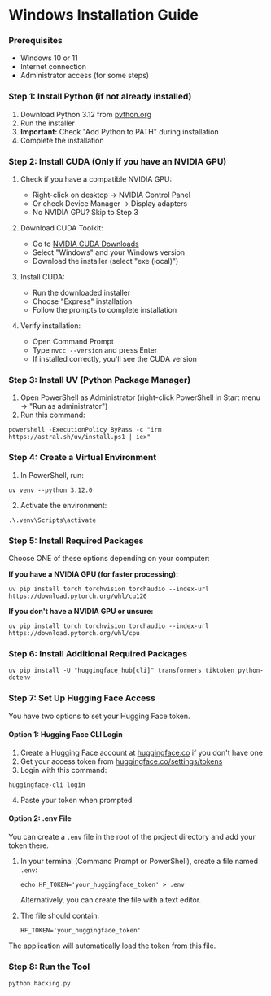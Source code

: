 # Windows Installation Guide

### Prerequisites
- Windows 10 or 11
- Internet connection
- Administrator access (for some steps)

### Step 1: Install Python (if not already installed)
1. Download Python 3.12 from [python.org](https://www.python.org/downloads/)
2. Run the installer
3. **Important:** Check "Add Python to PATH" during installation
4. Complete the installation

### Step 2: Install CUDA (Only if you have an NVIDIA GPU)
1. Check if you have a compatible NVIDIA GPU:
   - Right-click on desktop → NVIDIA Control Panel
   - Or check Device Manager → Display adapters
   - No NVIDIA GPU? Skip to Step 3

2. Download CUDA Toolkit:
   - Go to [NVIDIA CUDA Downloads](https://developer.nvidia.com/cuda-downloads)
   - Select "Windows" and your Windows version
   - Download the installer (select "exe (local)")

3. Install CUDA:
   - Run the downloaded installer
   - Choose "Express" installation
   - Follow the prompts to complete installation

4. Verify installation:
   - Open Command Prompt
   - Type `nvcc --version` and press Enter
   - If installed correctly, you'll see the CUDA version

### Step 3: Install UV (Python Package Manager)
1. Open PowerShell as Administrator (right-click PowerShell in Start menu → "Run as administrator")
2. Run this command:
```
powershell -ExecutionPolicy ByPass -c "irm https://astral.sh/uv/install.ps1 | iex"
```

### Step 4: Create a Virtual Environment
1. In PowerShell, run:
```
uv venv --python 3.12.0
```
2. Activate the environment:
```
.\.venv\Scripts\activate
```

### Step 5: Install Required Packages
Choose ONE of these options depending on your computer:

**If you have a NVIDIA GPU (for faster processing):**
```
uv pip install torch torchvision torchaudio --index-url https://download.pytorch.org/whl/cu126
```

**If you don't have a NVIDIA GPU or unsure:**
```
uv pip install torch torchvision torchaudio --index-url https://download.pytorch.org/whl/cpu
```

### Step 6: Install Additional Required Packages
```
uv pip install -U "huggingface_hub[cli]" transformers tiktoken python-dotenv
```

### Step 7: Set Up Hugging Face Access

You have two options to set your Hugging Face token.

#### Option 1: Hugging Face CLI Login
1. Create a Hugging Face account at [huggingface.co](https://huggingface.co/join) if you don't have one
2. Get your access token from [huggingface.co/settings/tokens](https://huggingface.co/settings/tokens)
3. Login with this command:
```
huggingface-cli login
```
4. Paste your token when prompted

#### Option 2: .env File
You can create a `.env` file in the root of the project directory and add your token there.

1.  In your terminal (Command Prompt or PowerShell), create a file named `.env`:
    ```
    echo HF_TOKEN='your_huggingface_token' > .env
    ```
    Alternatively, you can create the file with a text editor.

2.  The file should contain:
    ```
    HF_TOKEN='your_huggingface_token'
    ```
The application will automatically load the token from this file.


### Step 8: Run the Tool
```
python hacking.py
``` 